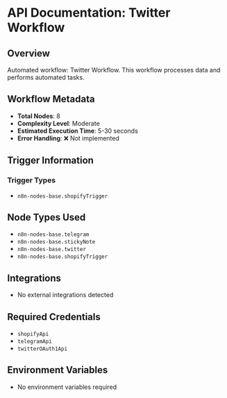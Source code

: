 # API Documentation: Twitter Workflow

## Overview
Automated workflow: Twitter Workflow. This workflow processes data and performs automated tasks.

## Workflow Metadata
- **Total Nodes**: 8
- **Complexity Level**: Moderate
- **Estimated Execution Time**: 5-30 seconds
- **Error Handling**: ❌ Not implemented

## Trigger Information
### Trigger Types
- `n8n-nodes-base.shopifyTrigger`

## Node Types Used
- `n8n-nodes-base.telegram`
- `n8n-nodes-base.stickyNote`
- `n8n-nodes-base.twitter`
- `n8n-nodes-base.shopifyTrigger`

## Integrations
- No external integrations detected

## Required Credentials
- `shopifyApi`
- `telegramApi`
- `twitterOAuth1Api`

## Environment Variables
- No environment variables required
